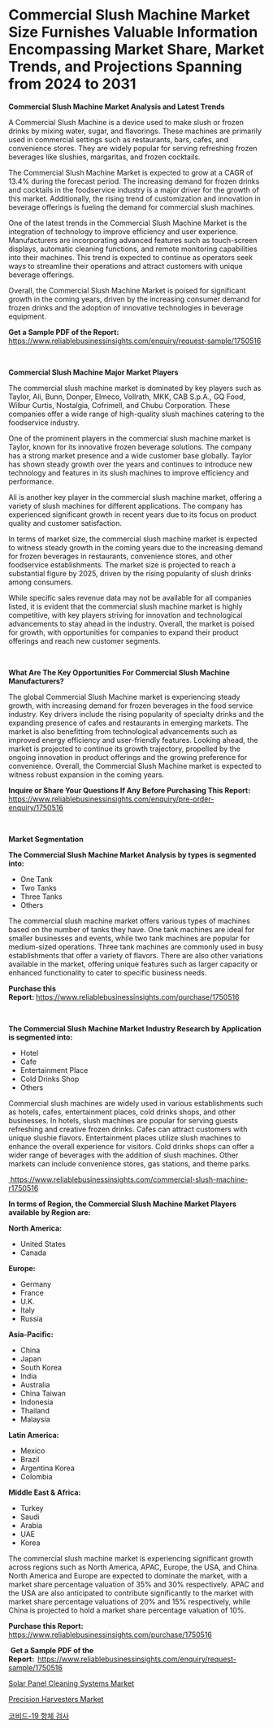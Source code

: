 <p><h1>Commercial Slush Machine Market Size Furnishes Valuable Information Encompassing Market Share, Market Trends, and Projections Spanning from 2024 to 2031</h1></p><p><strong>Commercial Slush Machine Market Analysis and Latest Trends</strong></p>
<p><p>A Commercial Slush Machine is a device used to make slush or frozen drinks by mixing water, sugar, and flavorings. These machines are primarily used in commercial settings such as restaurants, bars, cafes, and convenience stores. They are widely popular for serving refreshing frozen beverages like slushies, margaritas, and frozen cocktails.</p><p>The Commercial Slush Machine Market is expected to grow at a CAGR of 13.4% during the forecast period. The increasing demand for frozen drinks and cocktails in the foodservice industry is a major driver for the growth of this market. Additionally, the rising trend of customization and innovation in beverage offerings is fueling the demand for commercial slush machines.</p><p>One of the latest trends in the Commercial Slush Machine Market is the integration of technology to improve efficiency and user experience. Manufacturers are incorporating advanced features such as touch-screen displays, automatic cleaning functions, and remote monitoring capabilities into their machines. This trend is expected to continue as operators seek ways to streamline their operations and attract customers with unique beverage offerings.</p><p>Overall, the Commercial Slush Machine Market is poised for significant growth in the coming years, driven by the increasing consumer demand for frozen drinks and the adoption of innovative technologies in beverage equipment.</p></p>
<p><strong>Get a Sample PDF of the Report:&nbsp;</strong> <a href="https://www.reliablebusinessinsights.com/enquiry/request-sample/1750516">https://www.reliablebusinessinsights.com/enquiry/request-sample/1750516</a></p>
<p>&nbsp;</p>
<p><strong>Commercial Slush Machine Major Market Players</strong></p>
<p><p>The commercial slush machine market is dominated by key players such as Taylor, Ali, Bunn, Donper, Elmeco, Vollrath, MKK, CAB S.p.A., GQ Food, Wilbur Curtis, Nostalgia, Cofrimell, and Chubu Corporation. These companies offer a wide range of high-quality slush machines catering to the foodservice industry.</p><p>One of the prominent players in the commercial slush machine market is Taylor, known for its innovative frozen beverage solutions. The company has a strong market presence and a wide customer base globally. Taylor has shown steady growth over the years and continues to introduce new technology and features in its slush machines to improve efficiency and performance.</p><p>Ali is another key player in the commercial slush machine market, offering a variety of slush machines for different applications. The company has experienced significant growth in recent years due to its focus on product quality and customer satisfaction.</p><p>In terms of market size, the commercial slush machine market is expected to witness steady growth in the coming years due to the increasing demand for frozen beverages in restaurants, convenience stores, and other foodservice establishments. The market size is projected to reach a substantial figure by 2025, driven by the rising popularity of slush drinks among consumers.</p><p>While specific sales revenue data may not be available for all companies listed, it is evident that the commercial slush machine market is highly competitive, with key players striving for innovation and technological advancements to stay ahead in the industry. Overall, the market is poised for growth, with opportunities for companies to expand their product offerings and reach new customer segments.</p></p>
<p>&nbsp;</p>
<p><strong>What Are The Key Opportunities For Commercial Slush Machine Manufacturers?</strong></p>
<p><p>The global Commercial Slush Machine market is experiencing steady growth, with increasing demand for frozen beverages in the food service industry. Key drivers include the rising popularity of specialty drinks and the expanding presence of cafes and restaurants in emerging markets. The market is also benefitting from technological advancements such as improved energy efficiency and user-friendly features. Looking ahead, the market is projected to continue its growth trajectory, propelled by the ongoing innovation in product offerings and the growing preference for convenience. Overall, the Commercial Slush Machine market is expected to witness robust expansion in the coming years.</p></p>
<p><strong>Inquire or Share Your Questions If Any Before Purchasing This Report:</strong> <a href="https://www.reliablebusinessinsights.com/enquiry/pre-order-enquiry/1750516">https://www.reliablebusinessinsights.com/enquiry/pre-order-enquiry/1750516</a></p>
<p>&nbsp;</p>
<p><strong>Market Segmentation</strong></p>
<p><strong>The Commercial Slush Machine Market Analysis by types is segmented into:</strong></p>
<p><ul><li>One Tank</li><li>Two Tanks</li><li>Three Tanks</li><li>Others</li></ul></p>
<p><p>The commercial slush machine market offers various types of machines based on the number of tanks they have. One tank machines are ideal for smaller businesses and events, while two tank machines are popular for medium-sized operations. Three tank machines are commonly used in busy establishments that offer a variety of flavors. There are also other variations available in the market, offering unique features such as larger capacity or enhanced functionality to cater to specific business needs.</p></p>
<p><strong>Purchase this Report:&nbsp;</strong><a href="https://www.reliablebusinessinsights.com/purchase/1750516">https://www.reliablebusinessinsights.com/purchase/1750516</a></p>
<p>&nbsp;</p>
<p><strong>The Commercial Slush Machine Market Industry Research by Application is segmented into:</strong></p>
<p><ul><li>Hotel</li><li>Cafe</li><li>Entertainment Place</li><li>Cold Drinks Shop</li><li>Others</li></ul></p>
<p><p>Commercial slush machines are widely used in various establishments such as hotels, cafes, entertainment places, cold drinks shops, and other businesses. In hotels, slush machines are popular for serving guests refreshing and creative frozen drinks. Cafes can attract customers with unique slushie flavors. Entertainment places utilize slush machines to enhance the overall experience for visitors. Cold drinks shops can offer a wider range of beverages with the addition of slush machines. Other markets can include convenience stores, gas stations, and theme parks.</p></p>
<p><a href="https://www.reliablebusinessinsights.com/commercial-slush-machine-r1750516">&nbsp;https://www.reliablebusinessinsights.com/commercial-slush-machine-r1750516</a></p>
<p><strong>In terms of Region, the Commercial Slush Machine Market Players available by Region are:</strong></p>
<p>
    <p> <strong> North America: </strong>
        <ul>
            <li>United States</li>
            <li>Canada</li>
        </ul>
        </p> 
    <p> <strong> Europe: </strong>
        <ul>
            <li>Germany</li>
            <li>France</li>
            <li>U.K.</li>
            <li>Italy</li>
            <li>Russia</li>
        </ul>
        </p> 
    <p> <strong> Asia-Pacific: </strong>
        <ul>
            <li>China</li>
            <li>Japan</li>
            <li>South Korea</li>
            <li>India</li>
            <li>Australia</li>
            <li>China Taiwan</li>
            <li>Indonesia</li>
            <li>Thailand</li>
            <li>Malaysia</li>
        </ul>
        </p> 
    <p> <strong> Latin America: </strong>
        <ul>
            <li>Mexico</li>
            <li>Brazil</li>
            <li>Argentina Korea</li>
            <li>Colombia</li>
        </ul>
        </p> 
    <p> <strong> Middle East & Africa: </strong>
        <ul>
            <li>Turkey</li>
            <li>Saudi</li>
            <li>Arabia</li>
            <li>UAE</li>
            <li>Korea</li>
        </ul>
    </p>
    </p>
<p><p>The commercial slush machine market is experiencing significant growth across regions such as North America, APAC, Europe, the USA, and China. North America and Europe are expected to dominate the market, with a market share percentage valuation of 35% and 30% respectively. APAC and the USA are also anticipated to contribute significantly to the market with market share percentage valuations of 20% and 15% respectively, while China is projected to hold a market share percentage valuation of 10%.</p></p>
<p><strong>Purchase this Report: </strong><a href="https://www.reliablebusinessinsights.com/purchase/1750516">https://www.reliablebusinessinsights.com/purchase/1750516</a></p>
<p>&nbsp;<strong>Get a Sample PDF of the Report:&nbsp;&nbsp;</strong><a href="https://www.reliablebusinessinsights.com/enquiry/request-sample/1750516">https://www.reliablebusinessinsights.com/enquiry/request-sample/1750516</a></p>
<p><strong></strong></p>
<p><p><a href="https://github.com/amapolalg/Market-Research-Report-List-1/blob/main/solar-panel-cleaning-systems-market.md">Solar Panel Cleaning Systems Market</a></p><p><a href="https://github.com/LibbySpencer2018/Market-Research-Report-List-1/blob/main/precision-harvesters-market.md">Precision Harvesters Market</a></p><p><a href="https://github.com/rustymarie2024/Market-Research-Report-List-1/blob/main/8460046167693.md">코비드-19 항체 검사</a></p></p>